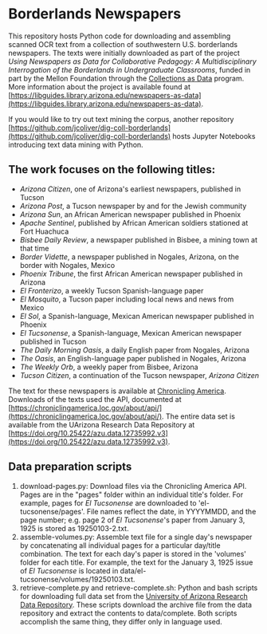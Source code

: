 # Borderlands Newspapers

This repository hosts Python code for downloading and assembling scanned OCR 
text from a collection of southwestern U.S. borderlands newspapers. The texts 
were initially downloaded as part of the project _Using Newspapers as Data for 
Collaborative Pedagogy: A Multidisciplinary Interrogation of the Borderlands in 
Undergraduate Classrooms_, funded in part by the Mellon Foundation through the 
[Collections as Data](https://collectionsasdata.github.io/part2whole/) program. 
More information about the project is available found at 
[https://libguides.library.arizona.edu/newspapers-as-data](https://libguides.library.arizona.edu/newspapers-as-data).

If you would like to try out text mining the corpus, another repository 
[https://github.com/jcoliver/dig-coll-borderlands](https://github.com/jcoliver/dig-coll-borderlands) 
hosts Jupyter Notebooks introducing text data mining with Python.

## The work focuses on the following titles:
+ _Arizona Citizen_, one of Arizona's earliest newspapers, published in Tucson
+ _Arizona Post_, a Tucson newspaper by and for the Jewish community
+ _Arizona Sun_, an African American newspaper published in Phoenix
+ _Apache Sentinel_, published by African American soldiers stationed at Fort 
Huachuca
+ _Bisbee Daily Review_, a newspaper published in Bisbee, a mining town at that 
time
+ _Border Vidette_, a newspaper published in Nogales, Arizona, on the border 
with Nogales, Mexico
+ _Phoenix Tribune_, the first African American newspaper published in Arizona
+ _El Fronterizo_, a weekly Tucson Spanish-language paper
+ _El Mosquito_, a Tucson paper including local news and news from Mexico
+ _El Sol_, a Spanish-language, Mexican American newspaper published in Phoenix
+ _El Tucsonense_, a Spanish-language, Mexican American newspaper published in 
Tucson
+ _The Daily Morning Oasis_, a daily English paper from Nogales, Arizona
+ _The Oasis_, an English-language paper published in Nogales, Arizona
+ _The Weekly Orb_, a weekly paper from Bisbee, Arizona
+ _Tucson Citizen_, a continuation of the Tucson newspaper, _Arizona Citizen_

The text for these newspapers is available at 
[Chronicling America](https://chroniclingamerica.loc.gov/newspapers/). 
Downloads of the texts used the API, documented at 
[https://chroniclingamerica.loc.gov/about/api/](https://chroniclingamerica.loc.gov/about/api/).
The entire data set is available from the UArizona Research Data Repository at
[https://doi.org/10.25422/azu.data.12735992.v3](https://doi.org/10.25422/azu.data.12735992.v3).

## Data preparation scripts
1. download-pages.py: Download files via the Chronicling America API. Pages are 
in the "pages" folder within an individual title's folder. For example, pages 
for _El Tucsonense_ are downloaded to 'el-tucsonense/pages'. File names reflect 
the date, in YYYYMMDD, and the page number; e.g. page 2 of _El Tucsonense_'s 
paper from January 3, 1925 is stored as 19250103-2.txt.
2. assemble-volumes.py: Assemble text file for a single day's newspaper by 
concatenating all individual pages for a particular day/title combination. The 
text for each day's paper is stored in the 'volumes' folder for each title. For 
example, the text for the January 3, 1925 issue of _El Tucsonense_ is located 
in data/el-tucsonense/volumes/19250103.txt.
3. retrieve-complete.py and retrieve-complete.sh: Python and bash scripts for 
downloading full data set from the 
[University of Arizona Research Data Repository](https://arizona.figshare.com/). 
These scripts download the archive file from the data repository and extract 
the contents to data/complete. Both scripts accomplish the same thing, they 
differ only in language used.
